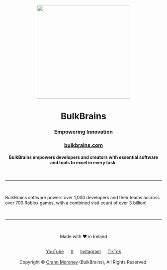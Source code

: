 <div align="center">
  <img height="300px" src="https://bulkbrains.com/img/bulkbrains.svg">
  <h1>BulkBrains</h1>
  <h3>Empowering Innovation</h3>
  <h3><a href="https://bulkbrains.com">bulkbrains.com</a></h3>
  
  <h4>BulkBrains empowers developers and creators with essential software and tools to excel in every task.</h4>
</div>

<br><hr><br>

BulkBrains software powers over 1,000 developers and their teams accross over 700 Roblox games, with a combined visit count of over 3 billion!

<br><hr><br>

<div align="center">
  <p>Made with ❤️ in Ireland</p><br>
  <div class="socials">
      <a target="_blank" href="https://www.youtube.com/@bulkbrains">YouTube</a> &emsp; 
      <a target="_blank" href="https://twitter.com/bulkbrainscom">X</a> &emsp; 
      <a target="_blank" href="https://www.instagram.com/bulkbrainscom/">Instagram</a> &emsp; 
      <a target="_blank" href="https://www.tiktok.com/@bulkbrains">TikTok</a>
  </div><br>
  <div>Copyright &copy; <a href="https://github.com/icrann">Crann Moroney</a> (BulkBrains), All Rights Reserved.</div>
</div>

